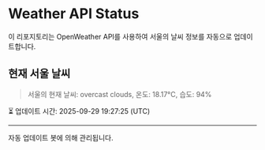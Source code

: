 
# Weather API Status

이 리포지토리는 OpenWeather API를 사용하여 서울의 날씨 정보를 자동으로 업데이트합니다.

## 현재 서울 날씨
> 서울의 현재 날씨: overcast clouds, 온도: 18.17°C, 습도: 94%

⏳ 업데이트 시간: 2025-09-29 19:27:25 (UTC)

---
자동 업데이트 봇에 의해 관리됩니다.
